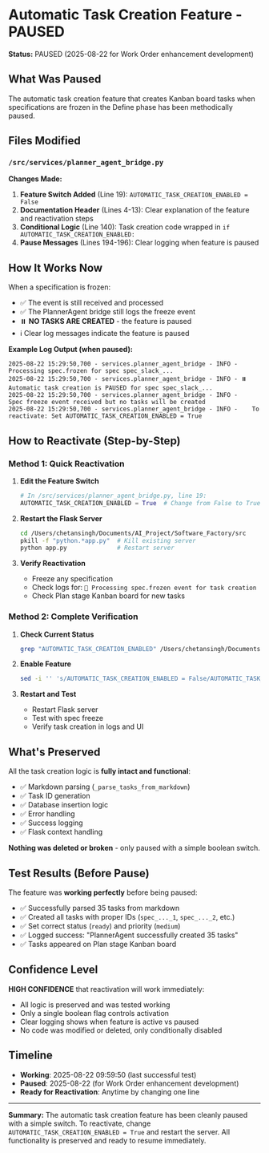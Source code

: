 # Automatic Task Creation Feature - PAUSED

**Status:** PAUSED (2025-08-22 for Work Order enhancement development)

## What Was Paused

The automatic task creation feature that creates Kanban board tasks when specifications are frozen in the Define phase has been methodically paused.

## Files Modified

### `/src/services/planner_agent_bridge.py`

**Changes Made:**
1. **Feature Switch Added** (Line 19): `AUTOMATIC_TASK_CREATION_ENABLED = False`
2. **Documentation Header** (Lines 4-13): Clear explanation of the feature and reactivation steps
3. **Conditional Logic** (Line 140): Task creation code wrapped in `if AUTOMATIC_TASK_CREATION_ENABLED:`
4. **Pause Messages** (Lines 194-196): Clear logging when feature is paused

## How It Works Now

When a specification is frozen:
- ✅ The event is still received and processed
- ✅ The PlannerAgent bridge still logs the freeze event
- ⏸️  **NO TASKS ARE CREATED** - the feature is paused
- ℹ️  Clear log messages indicate the feature is paused

**Example Log Output (when paused):**
```
2025-08-22 15:29:50,700 - services.planner_agent_bridge - INFO - Processing spec.frozen for spec spec_slack_...
2025-08-22 15:29:50,700 - services.planner_agent_bridge - INFO - ⏸️  Automatic task creation is PAUSED for spec spec_slack_...
2025-08-22 15:29:50,700 - services.planner_agent_bridge - INFO -    Spec freeze event received but no tasks will be created
2025-08-22 15:29:50,700 - services.planner_agent_bridge - INFO -    To reactivate: Set AUTOMATIC_TASK_CREATION_ENABLED = True
```

## How to Reactivate (Step-by-Step)

### Method 1: Quick Reactivation

1. **Edit the Feature Switch**
   ```python
   # In /src/services/planner_agent_bridge.py, line 19:
   AUTOMATIC_TASK_CREATION_ENABLED = True  # Change from False to True
   ```

2. **Restart the Flask Server**
   ```bash
   cd /Users/chetansingh/Documents/AI_Project/Software_Factory/src
   pkill -f "python.*app.py"  # Kill existing server
   python app.py              # Restart server
   ```

3. **Verify Reactivation**
   - Freeze any specification
   - Check logs for: `🔄 Processing spec.frozen event for task creation`
   - Check Plan stage Kanban board for new tasks

### Method 2: Complete Verification

1. **Check Current Status**
   ```bash
   grep "AUTOMATIC_TASK_CREATION_ENABLED" /Users/chetansingh/Documents/AI_Project/Software_Factory/src/services/planner_agent_bridge.py
   ```

2. **Enable Feature**
   ```bash
   sed -i '' 's/AUTOMATIC_TASK_CREATION_ENABLED = False/AUTOMATIC_TASK_CREATION_ENABLED = True/' /Users/chetansingh/Documents/AI_Project/Software_Factory/src/services/planner_agent_bridge.py
   ```

3. **Restart and Test**
   - Restart Flask server
   - Test with spec freeze
   - Verify task creation in logs and UI

## What's Preserved

All the task creation logic is **fully intact and functional**:
- ✅ Markdown parsing (`_parse_tasks_from_markdown`)
- ✅ Task ID generation
- ✅ Database insertion logic
- ✅ Error handling
- ✅ Success logging
- ✅ Flask context handling

**Nothing was deleted or broken** - only paused with a simple boolean switch.

## Test Results (Before Pause)

The feature was **working perfectly** before being paused:
- ✅ Successfully parsed 35 tasks from markdown
- ✅ Created all tasks with proper IDs (`spec_..._1`, `spec_..._2`, etc.)
- ✅ Set correct status (`ready`) and priority (`medium`)
- ✅ Logged success: "PlannerAgent successfully created 35 tasks"
- ✅ Tasks appeared on Plan stage Kanban board

## Confidence Level

**HIGH CONFIDENCE** that reactivation will work immediately:
- All logic is preserved and was tested working
- Only a single boolean flag controls activation
- Clear logging shows when feature is active vs paused
- No code was modified or deleted, only conditionally disabled

## Timeline

- **Working**: 2025-08-22 09:59:50 (last successful test)
- **Paused**: 2025-08-22 (for Work Order enhancement development)  
- **Ready for Reactivation**: Anytime by changing one line

---

**Summary:** The automatic task creation feature has been cleanly paused with a simple switch. To reactivate, change `AUTOMATIC_TASK_CREATION_ENABLED = True` and restart the server. All functionality is preserved and ready to resume immediately.
